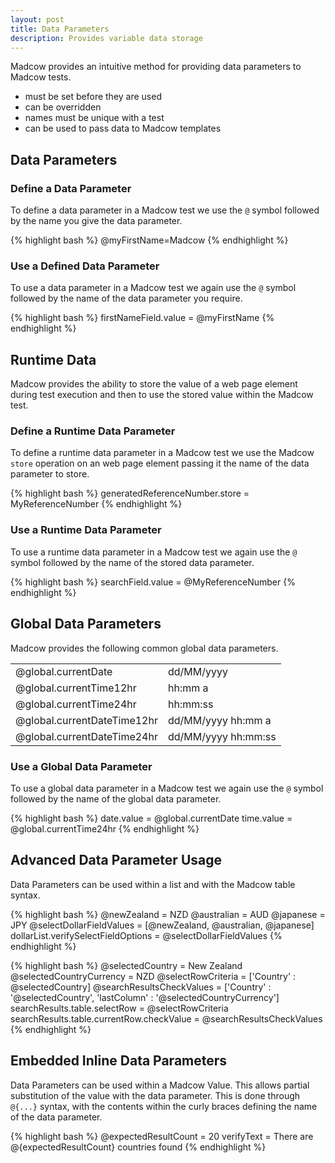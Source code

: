 ```yaml
---
layout: post
title: Data Parameters
description: Provides variable data storage
---
```


Madcow provides an intuitive method for providing data parameters to Madcow tests.

* must be set before they are used
* can be overridden
* names must be unique with a test
* can be used to pass data to Madcow templates

## Data Parameters

### Define a Data Parameter

To define a data parameter in a Madcow test we use the `@` symbol followed by the name you give the data parameter.

{% highlight bash %}
@myFirstName=Madcow
{% endhighlight %}

### Use a Defined Data Parameter

To use a data parameter in a Madcow test we again use the `@` symbol followed by the name of the data parameter you require.

{% highlight bash %}
firstNameField.value = @myFirstName
{% endhighlight %}

## Runtime Data

Madcow provides the ability to store the value of a web page element during test execution and then to use the stored value within the Madcow test.

### Define a Runtime Data Parameter

To define a runtime data parameter in a Madcow test we use the Madcow `store` operation on an web page element passing it the name of the data parameter to store.

{% highlight bash %}
generatedReferenceNumber.store = MyReferenceNumber
{% endhighlight %}

### Use a Runtime Data Parameter

To use a runtime data parameter in a Madcow test we again use the `@` symbol followed by the name of the stored data parameter.

{% highlight bash %}
searchField.value = @MyReferenceNumber
{% endhighlight %}

## Global Data Parameters

Madcow provides the following common global data parameters.


<table>
<tr><td>@global.currentDate</td><td>dd/MM/yyyy</td></tr>
<tr><td>@global.currentTime12hr</td><td>hh:mm a</td></tr>
<tr><td>@global.currentTime24hr</td><td>hh:mm:ss</td></tr>
<tr><td>@global.currentDateTime12hr</td><td>dd/MM/yyyy hh:mm a</td></tr>
<tr><td>@global.currentDateTime24hr</td><td>dd/MM/yyyy hh:mm:ss</td></tr>
</table>

### Use a Global Data Parameter

To use a global data parameter in a Madcow test we again use the `@` symbol followed by the name of the global data parameter.

{% highlight bash %}
date.value = @global.currentDate
time.value = @global.currentTime24hr
{% endhighlight %}

## Advanced Data Parameter Usage

Data Parameters can be used within a list and with the Madcow table syntax.

{% highlight bash %}
@newZealand = NZD
@australian = AUD
@japanese = JPY
@selectDollarFieldValues = [@newZealand, @australian, @japanese]
dollarList.verifySelectFieldOptions = @selectDollarFieldValues
{% endhighlight %}

{% highlight bash %}
@selectedCountry = New Zealand
@selectedCountryCurrency = NZD
@selectRowCriteria = ['Country' : @selectedCountry]
@searchResultsCheckValues = ['Country' : '@selectedCountry', 'lastColumn' : '@selectedCountryCurrency']
searchResults.table.selectRow = @selectRowCriteria
searchResults.table.currentRow.checkValue = @searchResultsCheckValues
{% endhighlight %}

## Embedded Inline Data Parameters

Data Parameters can be used within a Madcow Value. This allows partial substitution of the value with the data parameter.
This is done through `@{...}` syntax, with the contents within the curly braces defining the name of the data parameter.

{% highlight bash %}
@expectedResultCount = 20
verifyText = There are @{expectedResultCount} countries found
{% endhighlight %}